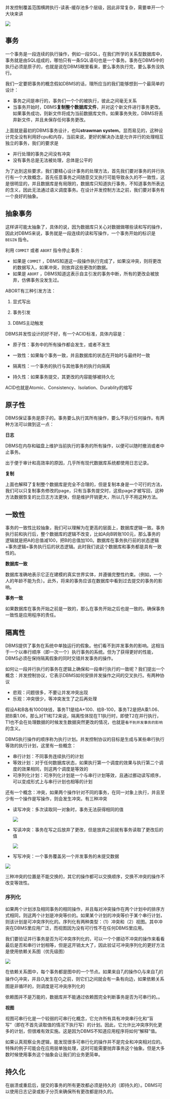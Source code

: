 并发控制覆盖范围横跨执行-读表-缓存池多个层级，因此非常复杂，需要单开一个大块来讲

![](http://pic.netpunk.top/images/2022/05/23/20220523130547.png)

## 事务

一个事务是一段连续的执行操作，例如一段SQL，在我们所学的关系型数据库中，事务就是由SQL组成的，哪怕只有一条SQL语句也是一个事务。事务在DBMS中的执行必须是原子的，也就是说在DBMS眼里看来，要么事务执行完，要么事务没执行。

我们一定要把事务的概念假如DBMS的话，理所应当的我们能够想到一个最简单的设计：

* 事务之间是串行的，事务们一个个的被执行，彼此之间毫无关系
* 当事务开始时，DBMS**复制整个数据库文件**，并对这个新文件进行事务更改。如果事务成功，则新文件将成为当前数据库文件。如果事务失败，DBMS将丢弃新文件，并且未保存任何事务更改。

上面就是最初的DBMS事务设计，也叫**strawman system**。显而易见的，这种设计完全没有利用好cpu和内存，当前来说，更好的解决办法是允许并行的处理相互独立的事务，我们的要求是

* 并行处理的事务之间没有冲突
* 没有事务总是无法被处理，总体是公平的

为了达到这些要求，我们要精心设计事务的处理方法，首先我们要对事务的并行执行有一个大致概念，首先任意事务之间随意交叉执行可能导致永久的不一致性，这是很明显的，并且数据库是有局限的，数据库只知道执行事务，不知道事务所表达的含义，因此无法通过语义调度事务。在设计并发控制方法之前，我们要对事务有一个良好的抽象。

## 抽象事务

这样讲可能太抽象了，具体的说，因为数据库只关心对数据做哪些读和写的操作，因此对DBMS来说，事务就是一段连续的读和写操作，一个事务开始的标识是 `BEGIN` 指令。

利用 `COMMIT` 或者 `ABORT` 指令停止事务：

* 如果是 `COMMIT` ，DBMS知道这一段操作执行完成了，如果没冲突，则将更改的数据写入，如果冲突，则放弃这些更改的数据。
* 如果是 `ABORT` ，DBMS知道这表示自主引发的事务中断，所有的更改会被放弃，仿佛事务没发生过。

ABORT有三种引发方法：

1. 显式写出

2. 事务引发

3. DBMS主动触发

DBMS并发性设计的好不好，有一个ACID标准，具体内容是：

* 原子性：事务中的所有操作都会发生，或者不发生

* 一致性：如果每个事务一致，并且数据库的状态在开始时与最终时一致
* 隔离性：一个事务的执行与其他事务的执行向隔离
* 持久性：如果事务提交，其更改的内容能够被持久化

ACID也就是Atomic、Consistency、Isolation、Durablity的缩写

## 原子性

DBMS保证事务是原子的。事务要么执行其所有操作，要么不执行任何操作。有两种方法可以做到这一点：

**日志**

DBMS在内存和磁盘上维护当前执行的事务的所有操作，以便可以随时撤消或者中止事务。

出于便于审计和高效率的原因，几乎所有现代数据库系统都使用日志记录。

**复制**

上面也解释了复制整个数据库是完全不合理的，但是复制本身是一个可行的方法，我们可以只复制事务修改的page，只有当事务提交时，这些page才被写回，这种方法数据恢复的比日志方法更快，但是维护开销更大，所以几乎不用这种方法。

## 一致性

事务的一致性比较抽象，我们可以理解为在更高的层面上，数据库逻辑一致。事务执行前和执行后，整个数据库的逻辑不改变，比如A向B转账100元，那么事务的逻辑就是把A的总值减100，把B的总值加100。数据库在事务执行前的状态逻辑+事务逻辑=事务执行后的状态逻辑。此时我们说这个数据库和事务都是具有一致性的。

**数据库一致**

数据库准确地表示它正在建模的真实世界实体，并遵循完整性约束。（例如，一个人的年龄不能为负）。此外，将来的事务应该在数据库中看到过去提交的事务的影响。

**事务一致**

如果数据库在事务开始之前是一致的，那么在事务开始之后也是一致的。确保事务一致性是应用程序的责任。

## 隔离性

DBMS提供了事务在系统中单独运行的假象。他们看不到并发事务的影响。这相当于一个以串行顺序（即一次一个）执行事务的系统。但为了获得更好的性能，DBMS必须在保持隔离假象的同时交错并发事务的操作。

如何让一段并行执行的事务在逻辑上确保和一段串行执行的一致呢？我们提出一个概念：并发控制协议，它表示DBMS如何安排并发操作之间的交叉执行。有两种协议

* 悲观：问题很多，不要让并发冲突出现
* 乐观：冲突很少，等冲突发生了之后再处理

假设A和B各有1000块钱，事务T1是给A+100、给B-100，事务T2是把A乘1.06、把B乘1.06，那么对T1和T2来说，隔离性体现在T1执行时，即使T2在并行执行，T1也不会在处理数据的时候发生数据突然更改的情况，也就是`看不到并发事务的影响`的含义。

DBMS执行操作的顺序称为执行计划。并发控制协议的目标是生成与某些串行执行等效的执行计划，这里有一些概念：

* 串行计划：不同事务连续执行的计划
* 等效计划：对于任何数据库状态，如果执行第一个调度的效果与执行第二个调度的效果相同，则这两个调度是等效的
* 可序列化计划：可序列化计划是一个与串行计划等效，且通过挪动读写顺序，可以变成形式上与串行计划也相等的计划

还有一个概念：冲突，如果两个操作针对不同的事务，在同一对象上执行，并且至少有一个操作是写操作，则会发生冲突。有三种冲突

* 读写冲突：多次读取同一对象时，事务无法获得相同的值

  ![](http://pic.netpunk.top/images/2022/05/23/20220523163855.png)

* 写读冲突：事务在写之后放弃了更改，但是放弃之前就有事务读取了更改后的值

  ![](http://pic.netpunk.top/images/2022/05/23/20220523163954.png)

* 写写冲突：一个事务覆盖另一个并发事务的未提交数据

![](http://pic.netpunk.top/images/2022/05/23/20220523164244.png)

三种冲突的位置是不能交换的，其它的操作都可以交换顺序，交换不冲突的操作不改变等效性。

### 序列化

如果两个计划涉及相同事务的相同操作，并且每对冲突操作在两个计划中的排序方式相同，则这两个计划是冲突等价的。如果某个计划的冲突等价于某个串行计划，则该计划是可冲突序列化的。序列化有两种类型：（1）冲突和（2）视图。其中冲突在DBMS里应用广泛，而视图因为没有可行性不在任何DBMS里应用。

我们要验证并行事务是否为可冲突序列化的，可以一个个挪动不冲突的操作来看看最后是否和串行计划相等，但是这开销太大了，因此验证可冲突序列化的更好方法是使用依赖关系图（优先级图）

![](http://pic.netpunk.top/images/2022/05/23/20220523165747.png)

在依赖关系图中，每个事务都是图中的一个节点。如果来自$T_{i}$的操作$O_{i}$与来自$T_{j}$的操作$O_{j}$冲突，并且$O_{i}$发生在$O_{j}$​之前，则它们之间就会有一条有向边，如果依赖关系图是非循环的，则调度是可冲突序列化的

依赖图并不是万能的，数据库并不能通过依赖图完全判断事务是否为可串行的。。

**视图**

视图可串行化是一个较弱的可串行化概念，它允许所有具有冲突串行化和“盲写”（即在不首先读取值的情况下执行写）的计划。因此，它允许比冲突序列化更多的计划，但很难有效实施。这是因为DBMS不知道应用程序将如何“解释”值。

如果认真观察业务逻辑，能发现很多可串行化的操作并不是完全和冲突相对应的。特殊的例子可能会在应用层单独处理，这时可能需要抛弃事务这个抽象。但是大多数时候使用事务这个抽象会让我们的业务更简单。

## 持久化

在崩溃或重启后，提交的事务的所有更改都必须是持久的（即持久的）。DBMS可以使用日志记录或影子分页来确保所有更改都是持久的。













































